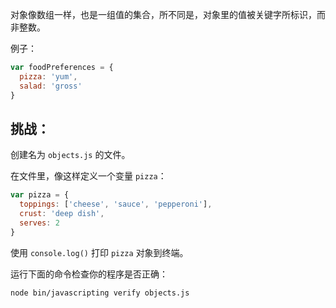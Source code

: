 对象像数组一样，也是一组值的集合，所不同是，对象里的值被关键字所标识，而非整数。

例子：

```js
var foodPreferences = {
  pizza: 'yum',
  salad: 'gross'
}
```

## 挑战：

创建名为 `objects.js` 的文件。

在文件里，像这样定义一个变量 `pizza`：

```js
var pizza = {
  toppings: ['cheese', 'sauce', 'pepperoni'],
  crust: 'deep dish',
  serves: 2
}
```

使用 `console.log()` 打印 `pizza` 对象到终端。

运行下面的命令检查你的程序是否正确：

```bash
node bin/javascripting verify objects.js
```
